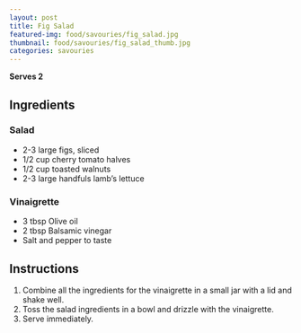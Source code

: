 ```yaml
---
layout: post
title: Fig Salad
featured-img: food/savouries/fig_salad.jpg
thumbnail: food/savouries/fig_salad_thumb.jpg
categories: savouries
---
```


**Serves 2**

## Ingredients

### Salad

- 2-3 large figs, sliced
- 1/2 cup cherry tomato halves
- 1/2 cup toasted walnuts
- 2-3 large handfuls lamb’s lettuce

### Vinaigrette

- 3 tbsp Olive oil
- 2 tbsp Balsamic vinegar
- Salt and pepper to taste

## Instructions

1. Combine all the ingredients for the vinaigrette in a small jar with a lid and shake well.
1. Toss the salad ingredients in a bowl and drizzle with the vinaigrette.
1. Serve immediately.
